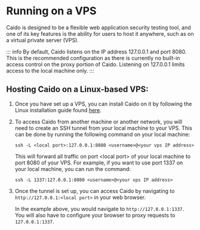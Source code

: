 # Running on a VPS

Caido is designed to be a flexible web application security testing tool, and one of its key features is the ability for users to host it anywhere, such as on a virtual private server (VPS).

::: info
By default, Caido listens on the IP address 127.0.0.1 and port 8080. This is the recommended configuration as there is currently no built-in access control on the proxy portion of Caido. Listening on 127.0.0.1 limits access to the local machine only.
:::

## Hosting Caido on a Linux-based VPS:

1. Once you have set up a VPS, you can install Caido on it by following the Linux installation guide found [here](./installation.md).

2. To access Caido from another machine or another network, you will need to create an SSH tunnel from your local machine to your VPS. This can be done by running the following command on your local machine:

   ```
   ssh -L <local port>:127.0.0.1:8080 <username>@<your vps IP address>
   ```

   This will forward all traffic on port &lt;local port&gt; of your local machine to port 8080 of your VPS. For example, if you want to use port 1337 on your local machine, you can run the command:

   ```
   ssh -L 1337:127.0.0.1:8080 <username>@<your vps IP address>
   ```

3. Once the tunnel is set up, you can access Caido by navigating to `http://127.0.0.1:<local port>` in your web browser.

   In the example above, you would navigate to `http://127.0.0.1:1337`. You will also have to configure your browser to proxy requests to `127.0.0.1:1337`.
